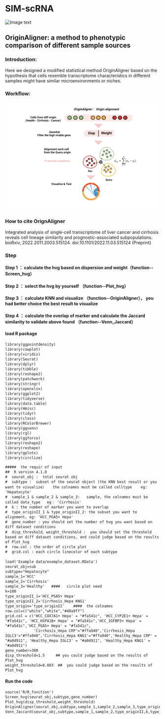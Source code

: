 # SIM-scRNA
![Image text](https://github.com/xmuhuanglab/SIM-scRNA/blob/main/images/figure_pipeline.png)
## OriginAligner: a method to phenotypic comparison of different sample sources
### Introduction:
Here we designed a modified statistical method OriginAligner based on the hypothesis that cells resemble transcriptome characteristics in different samples might 
have similar microenvironments or niches.
### Workflow:
![Image text](https://github.com/xmuhuanglab/OriginAligner/blob/main/images/OriginAligner.png)

### How to cite OrignAligner
Integrated analysis of single-cell transcriptome of liver cancer and cirrhosis reveals cell lineage similarity and prognostic-associated subpopulations. bioRxiv, 2022.2011.2003.515124. doi:10.1101/2022.11.03.515124 (Preprint)

### Step
#### Step 1 ： calculate the hvg based on dispersion and weight（function--Screen_hvg）
#### Step 2 ： select the hvg by yourself （function--Plot_hvg） 
#### Step 3 ： calculate KNN and visualize  （function--OriginAligner）， you had better choice the best result to visualize
#### Step 4 ： calculate the overlap of marker and calculate the Jaccard similarity to validate above found  （function--Venn_Jaccard）
#### load R package

```
library(ggpointdensity)
library(cowplot)
library(viridis)
library(Seurat)
library(dplyr)
library(tibble)
library(reshape2)
library(patchwork)
library(stringr)
library(openxlsx)
library(ggplot2)
library(tidyverse)
library(data.table)
library(Hmisc)
library(tidyr)
library(class)    
library(RColorBrewer)
library(ggvenn)
library(rgl)
library(ggforce)
library(reshape2)
library(reshape)
library(gplots)
library(circlize)
```
```
#####  the requir of input
##  R version 4.1.0
#  seurat_obj :  total seurat obj 
#  subtype :  subset of the seurat object (the KNN best result or you want to visualize）   the colnames must be called celltype    eg: 'Hepatocyte'
#  sample_1 & sample_2 & sample_3:   sample, the colnames must be called data_type   eg： 'Cirrhosis'
#  k : the number of marker you want to overlap
#  type_originII_1 & type_originII_2: the subset you want to alignment, eg: 'HCC_PGA5+ Hepa' 
#  gene_number : you should set the number of hvg you want based on diff dataset conditions
#  disp_threshold、weight_threshold :  you should set the threshold based on diff dataset conditions, and could judge based on the results of Plot_hvg
#  row.col : the order of circle plot 
#  grid.col : each circle linecolor of each subtype

load('Example data/example_dataset.RData')
seurat_obj=sub
subtype="Hepatocyte"
sample_1='HCC'
sample_2='Cirrhosis'
sample_3='Healthy'   ####   circle plot need
k=100
type_originII_1='HCC_PGA5+ Hepa'
type_originII_2='Cirrhosis_Hepa KNG1'
type_origin='type_originII'    ####  the colnames
row.col=c("white","white","#40a9ff")
grid.col = c('HCC_COX7A1+ Hepa' = "#fa541c", 'HCC_CYP2E1+ Hepa' = "#fa541c", 'HCC_HSPA1B+ Hepa' = "#fa541c",'HCC_IGFBP3+ Hepa' = "#fa541c",'HCC_PGA5+ Hepa' = "#fa541c",
             'Cirrhosis_Hepa CRP'="#ffa940",'Cirrhosis_Hepa IGLC3'="#ffa940",'Cirrhosis_Hepa KNG1'="#ffa940",'Healthy_Hepa CRP' = "#a0d911", 'Healthy_Hepa IGLC3' = "#a0d911", 'Healthy_Hepa KNG1' = "#a0d911")
gene_number=300
disp_threshold=1.5     ## you could judge based on the results of Plot_hvg
weight_threshold=0.003  ##  you could judge based on the results of Plot_hvg
```

#### Run the code
```
source('R/R_function')
Screen_hvg(seurat_obj,subtype,gene_number)
Plot_hvg(disp_threshold,weight_threshold)
OriginAligner(seurat_obj,subtype,sample_1,sample_2,sample_3,type_origin,grid.col,row.col)
Venn_Jaccard(seurat_obj,subtype,sample_1,sample_2,type_originII,k,type_originII_1,type_originII_2)
```
